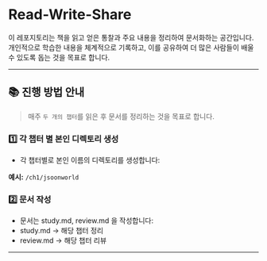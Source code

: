 # Read-Write-Share

이 레포지토리는 책을 읽고 얻은 통찰과 주요 내용을 정리하여 문서화하는 공간입니다. 개인적으로 학습한 내용을 체계적으로 기록하고, 이를 공유하여 더 많은 사람들이 배울 수 있도록 돕는 것을 목표로 합니다.

---

## 📚 진행 방법 안내

> 매주 `두 개의 챕터`를 읽은 후 문서를 정리하는 것을 목표로 합니다.

### 1️⃣ 각 챕터 별 본인 디렉토리 생성
- 각 챕터별로 본인 이름의 디렉토리를 생성합니다:
  
**예시:** `/ch1/jsoonworld`

### 2️⃣ 문서 작성
- 문서는 study.md, review.md 을 작성합니다:
- study.md -> 해당 챕터 정리
- review.md -> 해당 챕터 리뷰

---
